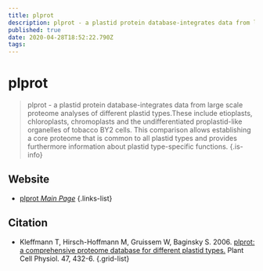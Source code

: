 ```yaml
---
title: plprot
description: plprot - a plastid protein database-integrates data from large scale proteome analyses of different plastid types.
published: true
date: 2020-04-28T18:52:22.790Z
tags: 
---
```


# plprot

> plprot - a plastid protein database-integrates data from large scale proteome analyses of different plastid types.These include etioplasts, chloroplasts, chromoplasts and the undifferentiated proplastid-like organelles of tobacco BY2 cells. This comparison allows establishing a core proteome that is common to all plastid types and provides furthermore information about plastid type-specific functions.
{.is-info}

 

## Website 

- [plprot *Main Page*](http://www.plprot.ethz.ch/)
 {.links-list}

## Citation 

- Kleffmann T, Hirsch-Hoffmann M, Gruissem W, Baginsky S. 2006. [plprot: a comprehensive proteome database for different plastid types.](https://academic.oup.com/pcp/article/47/3/432/1923030) Plant Cell Physiol. 47, 432-6.
{.grid-list}